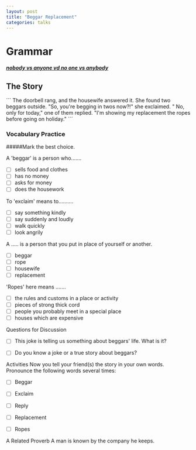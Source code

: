 ```yaml
---
layout: post
title: "Beggar Replacement"
categories: talks
---
```



# Grammar

##### [nobody vs anyone vd no one vs anybody](https://www.yazigi.com.br/noticias/ingles/nobody-anyone-no-one-anybody-qual-utilizar)

## The Story

´´´
The doorbell rang, and the housewife answered it. She found two beggars outside. "So, you're begging in twos now?!" she exclaimed.
" No, only for today," one of them replied. "I'm showing my replacement the ropes before going on holiday."
´´´


### Vocabulary Practice
#####Mark the best choice.

A 'beggar' is a person who.......
 - [ ] sells food and clothes
 - [ ] has no money
 - [ ] asks for money
 - [ ] does the housework

To 'exclaim' means to..........
 - [ ] say something kindly
 - [ ] say suddenly and loudly
 - [ ] walk quickly
 - [ ] look angrily

A ..... is a person that you put in place of yourself or another.
 - [ ] beggar
 - [ ] rope
 - [ ] housewife
 - [ ] replacement

'Ropes' here means .......
 - [ ] the rules and customs in a place or activity
 - [ ] pieces of strong thick cord
 - [ ] people you probably meet in a special place
 - [ ] houses which are expensive

Questions for Discussion
 - [ ] This joke is telling us something about beggars' life. What is it?
 - [ ] Do you know a joke or a true story about beggars?


Activities
Now you tell your friend(s) the story in your own words.
Pronounce the following words several times:
 - [ ] Beggar
 - [ ] Exclaim
 - [ ] Reply
 - [ ] Replacement
 - [ ] Ropes


A Related Proverb
A man is known by the company he keeps.



